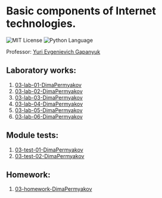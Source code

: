 # Basic components of Internet technologies.
<img src="https://img.shields.io/github/license/DimaPermyakov/IU5?color=brightgreen" alt="MIT License"> <img src="https://img.shields.io/badge/language-Python-blue.svg" alt="Python Language">

Professor: [Yuri Evgenievich Gapanyuk](https://github.com/ugapanyuk/BKIT_2022)

## Laboratory works:
1. [03-lab-01-DimaPermyakov](https://github.com/IU5-IT/IU5-IT/tree/main/Term-3/BKIT-2022/03-lab-01-DimaPermyakov)
2. [03-lab-02-DimaPermyakov](https://github.com/IU5-IT/IU5-IT/tree/main/Term-3/BKIT-2022/03-lab-02-DimaPermyakov)
3. [03-lab-03-DimaPermyakov](https://github.com/IU5-IT/IU5-IT/tree/main/Term-3/BKIT-2022/03-lab-03-DimaPermyakov)
4.  [03-lab-04-DimaPermyakov](https://github.com/IU5-IT/IU5-IT/tree/main/Term-3/BKIT-2022/03-lab-03-DimaPermyakov)
5.  [03-lab-05-DimaPermyakov](https://github.com/IU5-IT/IU5-IT/tree/master/Term-3/BKIT-2022/03-lab-05-DimaPermyakov)
6. [03-lab-06-DimaPermyakov](https://github.com/IU5-IT/IU5-IT/tree/master/Term-3/BKIT-2022/03-lab-06-DimaPermyakov)

## Module tests:
1. [03-test-01-DimaPermyakov](https://github.com/IU5-IT/IU5-IT/tree/main/Term-3/BKIT-2022/Module-test-01)
2. [03-test-02-DimaPermyakov](https://github.com/IU5-IT/IU5-IT/tree/main/Term-3/BKIT-2022/Module-test-02) 

## Homework:
1. [03-homework-DimaPermyakov](https://github.com/IU5-IT/IU5-IT/tree/master/Term-3/BKIT-2022/Homework)
